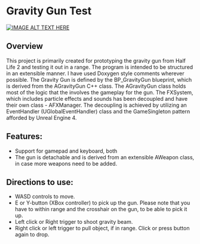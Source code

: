 # Gravity Gun Test

[![IMAGE ALT TEXT HERE](http://img.youtube.com/vi/-xHItnCfwwE/0.jpg)](http://www.youtube.com/watch?v=-xHItnCfwwE)

## Overview
This project is primarily created for prototyping the gravity gun from Half Life 2 and testing it out in a range. The program is intended to be structured in an extensible manner. I have used Doxygen style comments wherever possible.
The Gravity Gun is defined by the BP_GravityGun blueprint, which is derived from the AGravityGun C++ class. The AGravityGun class holds most of the logic that the involves the gameplay for the gun. The FXSystem, which includes particle effects and sounds has been decoupled and have their own class - AFXManager.
The decoupling is achieved by utilizing an EventHandler (UGlobalEventHandler) class and the GameSingleton pattern afforded by Unreal Engine 4.

## Features:
- Support for gamepad and keyboard, both
- The gun is detachable and is derived from an extensible AWeapon class, in case more weapons need to be added.

## Directions to use:
- WASD controls to move.
- E or Y-button (XBox controller) to pick up the gun. Please note that you have to within range and the crosshair on the gun, to be able to pick it up.
- Left click or Right trigger to shoot gravity beam.
- Right click or left trigger to pull object, if in range. Click or press button again to drop.